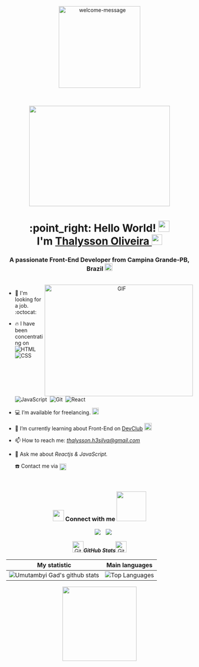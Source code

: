 <div align="center"><img align="center" width="220" alt="welcome-message" src="https://media.tenor.com/UdMNNyr9BgIAAAAj/discord-discordgifemoji.gif"></div>
<br>
<br>
<p align="Center"> <img src="https://raw.githubusercontent.com/TheDudeThatCode/TheDudeThatCode/master/Assets/Developer.gif" height="270" width ="380px"></p>
<h1 align="center">:point_right: Hello World! <img src="https://github.com/abdoachhoubi/abdoachhoubi/blob/main/gifs/Hi.gif" width="30"/>
<br>I'm <a href="https://github.com/thalyssonh3?tab=repositories" target="blank">
Thalysson Oliveira </a> <img src="https://emojis.slackmojis.com/emojis/images/1531849430/4246/blob-sunglasses.gif?1531849430" width="28"/></h1>
<h3 align="center">A passionate Front-End Developer from Campina Grande-PB, Brazil <img src="https://cdn.jsdelivr.net/npm/country-flag-emoji-json@2.0.0/dist/images/BR.svg" width="21" height="20"></h3>
<a target="_blank" align="center">
<br>
  <img align="right" top="500" height="300" width="400" alt="GIF" src="https://media.giphy.com/media/ES9cAJlcxblRESzOH1/giphy.gif"/>
</a>

- 🔭 I'm looking for a job. :octocat:</h4>

- :fire: I have been concentrating on ![HTML](https://img.shields.io/badge/-HTML-05122A?style=flat&logo=HTML5)&nbsp; ![CSS](https://img.shields.io/badge/-CSS-05122A?style=flat&logo=CSS3&logoColor=1572B6)&nbsp; ![JavaScript](https://img.shields.io/badge/-JavaScript-05122A?style=flat&logo=javascript)&nbsp; ![Git](https://img.shields.io/badge/-Git-05122A?style=flat&logo=git)&nbsp; ![React](https://img.shields.io/badge/-React-05122A?style=flat&logo=react)

- 💻 I’m available for freelancing. <img src="https://media.tenor.com/S8pZzUQfwdwAAAAi/nuevacreative-smile.gif" alt="yellow-smile-emoji" width="18">

- 🌱 I’m currently learning about Front-End on <a href="https://plataforma.devclub.com.br/area/vitrine" target="blank">DevClub</a> <img src="https://media.tenor.com/X89HcD93448AAAAj/kstr-kochstrasse.gif" width="20">

- 📫 How to reach me: *thalysson.h3silva@gmail.com*

- 💬 Ask me about *Reactjs & JavaScript.*
  <summary>☎️ Contact me via
        <a href="https://api.whatsapp.com/send?phone=5583987329729&text=Ol%C3%A1,%20Sr.%20Thalysson%20Oliveira.%20Venho%20atrav%C3%A9s%20do%20GitHub.%20" target="blank"><img align="center"
         src="https://img.shields.io/badge/whatsapp-4B7F1.svg?style=for-the-badge&logo=whatsapp&logoColor=white"
         alt="azzar" height="18"/></a></summary>

<br/>
<h3 align="center" > <img src="https://media.giphy.com/media/iY8CRBdQXODJSCERIr/giphy.gif" width="30" height="30"/> Connect with me <img src='https://raw.githubusercontent.com/ShahriarShafin/ShahriarShafin/main/Assets/handshake.gif' width="80px"/> </h3>
<div align="center"  class="icons-social" style="margin-left: 10px;">
<a style="margin-left: 10px;"  target="_blank" href="https://www.linkedin.com/in/thalysson-silva/">
<img src="https://img.icons8.com/doodle/40/000000/linkedin--v2.png"></a>
<a style="margin-left: 10px;" target="_blank" href="https://www.instagram.com/thalysson_h3/">
<img src="https://img.icons8.com/doodle/40/000000/instagram-new--v2.png"></a>
</div>

<p align="center">

<p  align="center">
 <img src="https://media.tenor.com/NCRHhqkXrJYAAAAj/programmers-go-internet.gif" width="30px" alt="GitHub-Status"/><i><b>GitHub Stats</b></i><img src="https://media.tenor.com/NCRHhqkXrJYAAAAj/programmers-go-internet.gif" width="30px" alt="GitHub-Status"/>
 </p>
 

 

| My statistic                                                                                                                                                            | Main languages                                                                                                                                                                     |
| ------------------------------------------------------------------------------------------------------------------------------------------------------------------------ | ---------------------------------------------------------------------------------------------------------------------------------------------------------------------------------- |
| ![Umutambyi Gad's github stats](https://github-readme-stats.vercel.app/api?username=thalyssonh3&show_icons=true&hide_border=true&count_private=true&theme=radical) | ![Top Languages](https://github-readme-stats.vercel.app/api/top-langs/?username=thalyssonh3&langs_count=10&count_private=true&hide_border=true&theme=radical&layout=compact) |

<div align="center"><img src="https://media4.giphy.com/media/v1.Y2lkPTc5MGI3NjExYmEzODllZjkwNDIzNjhhMDc3OGU2ZDk3MDQxYThlYTg0Zjg0OWFmNCZjdD10cw/3SL41WtN5l9DNdPJGs/giphy.gif" width="200"></div>
